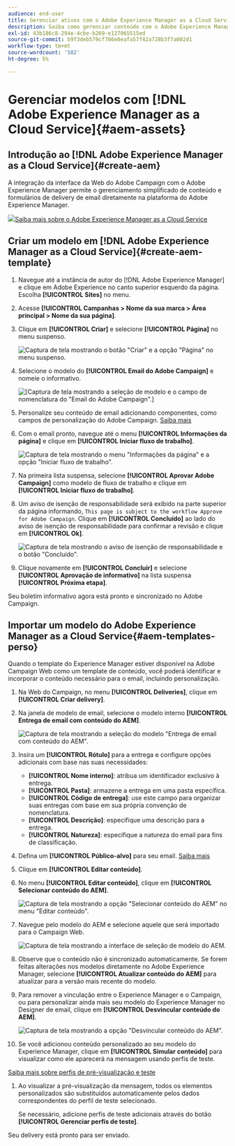 ```yaml
---
audience: end-user
title: Gerenciar ativos com o Adobe Experience Manager as a Cloud Service
description: Saiba como gerenciar conteúdo com o Adobe Experience Manager as a Cloud Service
exl-id: 43b186c8-294e-4cbe-b269-e127065515ed
source-git-commit: b9f3deb579cf786e0eafa57f42a728b3f7a002d1
workflow-type: tm+mt
source-wordcount: '582'
ht-degree: 5%

---
```


# Gerenciar modelos com [!DNL Adobe Experience Manager as a Cloud Service]{#aem-assets}

## Introdução ao [!DNL Adobe Experience Manager as a Cloud Service]{#create-aem}

A integração da interface da Web do Adobe Campaign com o Adobe Experience Manager permite o gerenciamento simplificado de conteúdo e formulários de delivery de email diretamente na plataforma do Adobe Experience Manager.

![](assets/do-not-localize/book.png)[Saiba mais sobre o Adobe Experience Manager as a Cloud Service](https://experienceleague.adobe.com/docs/experience-manager-cloud-service/content/sites/authoring/getting-started/quick-start.html?lang=en)

## Criar um modelo em [!DNL Adobe Experience Manager as a Cloud Service]{#create-aem-template}

1. Navegue até a instância de autor do [!DNL Adobe Experience Manager] e clique em Adobe Experience no canto superior esquerdo da página. Escolha **[!UICONTROL Sites]** no menu.

1. Acesse **[!UICONTROL Campanhas > Nome da sua marca > Área principal > Nome da sua página]**.

1. Clique em **[!UICONTROL Criar]** e selecione **[!UICONTROL Página]** no menu suspenso.

   ![Captura de tela mostrando o botão &quot;Criar&quot; e a opção &quot;Página&quot; no menu suspenso.](assets/aem_1.png)

1. Selecione o modelo do **[!UICONTROL Email do Adobe Campaign]** e nomeie o informativo.

   ![[Captura de tela mostrando a seleção de modelo e o campo de nomenclatura do &quot;Email do Adobe Campaign&quot;.]](assets/aem_2.png)

1. Personalize seu conteúdo de email adicionando componentes, como campos de personalização do Adobe Campaign. [Saiba mais](https://experienceleague.adobe.com/docs/experience-manager-65/content/sites/authoring/aem-adobe-campaign/campaign.html?lang=en#editing-email-content)

1. Com o email pronto, navegue até o menu **[!UICONTROL Informações da página]** e clique em **[!UICONTROL Iniciar fluxo de trabalho]**.

   ![Captura de tela mostrando o menu &quot;Informações da página&quot; e a opção &quot;Iniciar fluxo de trabalho&quot;.](assets/aem_3.png)

1. Na primeira lista suspensa, selecione **[!UICONTROL Aprovar Adobe Campaign]** como modelo de fluxo de trabalho e clique em **[!UICONTROL Iniciar fluxo de trabalho]**.

1. Um aviso de isenção de responsabilidade será exibido na parte superior da página informando, `This page is subject to the workflow Approve for Adobe Campaign`. Clique em **[!UICONTROL Concluído]** ao lado do aviso de isenção de responsabilidade para confirmar a revisão e clique em **[!UICONTROL Ok]**.

   ![Captura de tela mostrando o aviso de isenção de responsabilidade e o botão &quot;Concluído&quot;.](assets/aem_4.png)

1. Clique novamente em **[!UICONTROL Concluir]** e selecione **[!UICONTROL Aprovação de informativo]** na lista suspensa **[!UICONTROL Próxima etapa]**.

Seu boletim informativo agora está pronto e sincronizado no Adobe Campaign.

## Importar um modelo do Adobe Experience Manager as a Cloud Service{#aem-templates-perso}

Quando o template do Experience Manager estiver disponível na Adobe Campaign Web como um template de conteúdo, você poderá identificar e incorporar o conteúdo necessário para o email, incluindo personalização.

1. Na Web do Campaign, no menu **[!UICONTROL Deliveries]**, clique em **[!UICONTROL Criar delivery]**.

1. Na janela de modelo de email, selecione o modelo interno **[!UICONTROL Entrega de email com conteúdo do AEM]**.

   ![Captura de tela mostrando a seleção do modelo &quot;Entrega de email com conteúdo do AEM&quot;.](assets/aem_5.png)

1. Insira um **[!UICONTROL Rótulo]** para a entrega e configure opções adicionais com base nas suas necessidades:

   * **[!UICONTROL Nome interno]**: atribua um identificador exclusivo à entrega.
   * **[!UICONTROL Pasta]**: armazene a entrega em uma pasta específica.
   * **[!UICONTROL Código de entrega]**: use este campo para organizar suas entregas com base em sua própria convenção de nomenclatura.
   * **[!UICONTROL Descrição]**: especifique uma descrição para a entrega.
   * **[!UICONTROL Natureza]**: especifique a natureza do email para fins de classificação.

1. Defina um **[!UICONTROL Público-alvo]** para seu email. [Saiba mais](../email/create-email.md#define-audience)

1. Clique em **[!UICONTROL Editar conteúdo]**.

1. No menu **[!UICONTROL Editar conteúdo]**, clique em **[!UICONTROL Selecionar conteúdo do AEM]**.

   ![Captura de tela mostrando a opção &quot;Selecionar conteúdo do AEM&quot; no menu &quot;Editar conteúdo&quot;.](assets/aem_6.png)

1. Navegue pelo modelo do AEM e selecione aquele que será importado para o Campaign Web.

   ![Captura de tela mostrando a interface de seleção de modelo do AEM.](assets/aem_8.png)

1. Observe que o conteúdo não é sincronizado automaticamente. Se forem feitas alterações nos modelos diretamente no Adobe Experience Manager, selecione **[!UICONTROL Atualizar conteúdo do AEM]** para atualizar para a versão mais recente do modelo.

1. Para remover a vinculação entre o Experience Manager e o Campaign, ou para personalizar ainda mais seu modelo do Experience Manager no Designer de email, clique em **[!UICONTROL Desvincular conteúdo do AEM]**.

   ![Captura de tela mostrando a opção &quot;Desvincular conteúdo do AEM&quot;.](assets/aem_9.png)

1. Se você adicionou conteúdo personalizado ao seu modelo do Experience Manager, clique em **[!UICONTROL Simular conteúdo]** para visualizar como ele aparecerá na mensagem usando perfis de teste.

[Saiba mais sobre perfis de pré-visualização e teste](../preview-test/preview-content.md)

1. Ao visualizar a pré-visualização da mensagem, todos os elementos personalizados são substituídos automaticamente pelos dados correspondentes do perfil de teste selecionado.

   Se necessário, adicione perfis de teste adicionais através do botão **[!UICONTROL Gerenciar perfis de teste]**.

Seu delivery está pronto para ser enviado.
